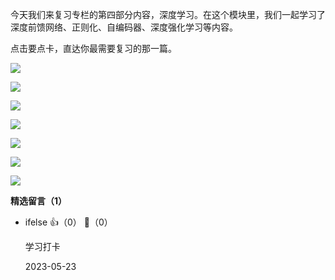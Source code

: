 今天我们来复习专栏的第四部分内容，深度学习。在这个模块里，我们一起学习了深度前馈网络、正则化、自编码器、深度强化学习等内容。

点击要点卡，直达你最需要复习的那一篇。

[![](https://static001.geekbang.org/resource/image/47/fd/47ee8f04b5cad11d9b3c03ec2b2ccbfd.jpg?wh=1110%2A1022)](https://time.geekbang.org/column/article/2656)

[![](https://static001.geekbang.org/resource/image/06/c1/069de9897e302f8f9dc372b7459a0ec1.jpg?wh=1110%2A1022)](https://time.geekbang.org/column/article/2874)

[![](https://static001.geekbang.org/resource/image/9f/2d/9fa7cbe21ce4e114a2712ed2d9508b2d.jpg?wh=1110%2A1022)](https://time.geekbang.org/column/article/2875)

[![](https://static001.geekbang.org/resource/image/08/5d/0839aae2ab1f3c4bfb630369d843c65d.jpg?wh=1110%2A1022)](https://time.geekbang.org/column/article/2876)

[![](https://static001.geekbang.org/resource/image/5a/0d/5ae922d7af41c821bb06cb95d10ee50d.jpg?wh=1110%2A1072)](https://time.geekbang.org/column/article/3287)

[![](https://static001.geekbang.org/resource/image/7c/98/7cfffe5b9642991df0847f3650492d98.jpg?wh=1110%2A1152)](https://time.geekbang.org/column/article/3429)

[![](https://static001.geekbang.org/resource/image/c3/36/c3ced74533172a1093c23274d3123b36.jpg?wh=1142%2A1603)](https://time.geekbang.org/column/article/3223)
<div><strong>精选留言（1）</strong></div><ul>
<li><span>ifelse</span> 👍（0） 💬（0）<p>学习打卡</p>2023-05-23</li><br/>
</ul>